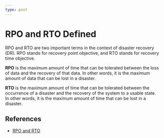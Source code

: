 ```yaml
---
type: post
---
```

# RPO and RTO Defined

RPO and RTO are two important terms in the context of disaster recovery (DR). RPO stands for recovery point objective, and RTO stands for recovery time objective.

**RPO** is the maximum amount of time that can be tolerated between the loss of data and the recovery of that data. In other words, it is the maximum amount of data that can be lost in a disaster.

**RTO** is the maximum amount of time that can be tolerated between the occurrence of a disaster and the recovery of the system to a usable state. In other words, it is the maximum amount of time that can be lost in a disaster.

## References

- [RPO and RTO](https://www.techtarget.com/searchdatamanagement/definition/RPO-and-RTO)
